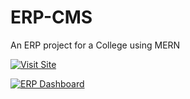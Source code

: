 # ERP-CMS
An ERP project for a College using MERN

[![Visit Site](https://img.shields.io/badge/Visit-ERP%20Dashboard-red)](https://github.com/ReaveND/College-ERP/wiki)

[![ERP Dashboard](https://img.shields.io/badge/ERP%20Dashboard-Live-green?style=for-the-badge&logo=vercel)](https://your-link.com)
